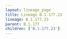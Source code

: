 ```yaml
---
layout: lineage_page
title: Lineage B.1.177.23
lineage: B.1.177.23
parent: B.1.177
children: ['B.1.177.23']
---
```

